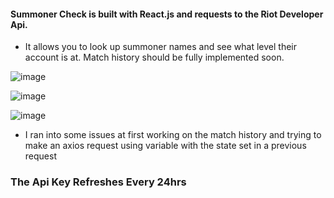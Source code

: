 
#### Summoner Check is built with React.js and requests to the Riot Developer Api.
- It allows you to look up summoner names and see what level their account is at.
Match history should be fully implemented soon.


![image](https://user-images.githubusercontent.com/39042945/43658907-3a749f76-9728-11e8-9e8e-7e7b98626ea2.png)

![image](https://user-images.githubusercontent.com/39042945/43658927-4b4e297a-9728-11e8-838b-2a3aa33e2dd8.png)

![image](https://user-images.githubusercontent.com/39042945/43659382-d9007420-9729-11e8-948c-07a222809dfd.png)
- I ran into some issues at first working on the match history and trying to make an axios request using variable with the state set in a previous request

### The Api Key Refreshes Every 24hrs ###
